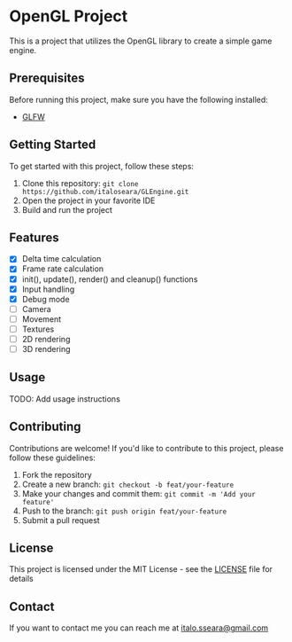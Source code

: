 # OpenGL Project

This is a project that utilizes the OpenGL library to create a simple game engine.

## Prerequisites

Before running this project, make sure you have the following installed:

- [GLFW](https://www.glfw.org/)

## Getting Started

To get started with this project, follow these steps:

1. Clone this repository: `git clone https://github.com/italoseara/GLEngine.git`
2. Open the project in your favorite IDE
3. Build and run the project

## Features

- [x] Delta time calculation
- [x] Frame rate calculation
- [x] init(), update(), render() and cleanup() functions
- [x] Input handling
- [x] Debug mode
- [ ] Camera
- [ ] Movement
- [ ] Textures
- [ ] 2D rendering
- [ ] 3D rendering

## Usage

TODO: Add usage instructions

## Contributing

Contributions are welcome! If you'd like to contribute to this project, please follow these guidelines:

1. Fork the repository
2. Create a new branch: `git checkout -b feat/your-feature`
3. Make your changes and commit them: `git commit -m 'Add your feature'`
4. Push to the branch: `git push origin feat/your-feature`
5. Submit a pull request

## License

This project is licensed under the MIT License - see the [LICENSE](LICENSE) file for details

## Contact

If you want to contact me you can reach me at [italo.sseara@gmail.com](mailto:italo.sseara@gmail.com)
